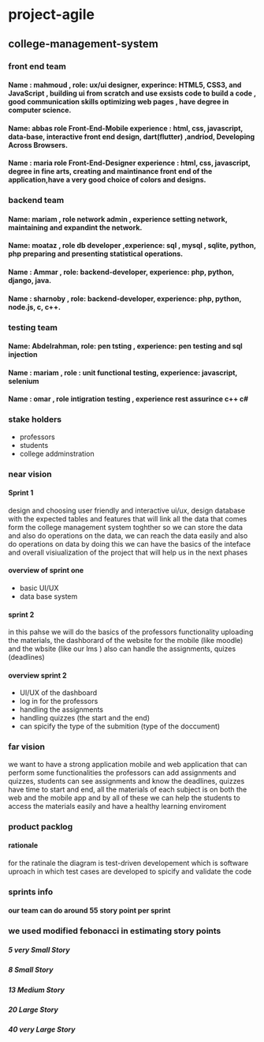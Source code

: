 # project-agile
## college-management-system
### front end team
#### Name : mahmoud , role: ux/ui designer, experince:  HTML5, CSS3, and JavaScript , building ui from scratch and use exsists code to build a code , good communication skills optimizing web pages , have degree in computer science. 
#### Name: abbas role Front-End-Mobile experience : html, css, javascript, data-base, interactive front end design, dart(flutter) ,andriod, Developing Across Browsers.
#### Name : maria role Front-End-Designer experience : html, css, javascript, degree in fine arts, creating and maintinance front end of the application,have a very good choice of colors and designs.
### backend team
#### Name: mariam , role network admin , experience setting network, maintaining and expandint the network.
#### Name: moataz , role db developer ,experience: sql , mysql , sqlite, python, php preparing and presenting statistical operations. 
#### Name : Ammar , role: backend-developer, experience: php, python, django, java.
#### Name : sharnoby , role: backend-developer, experience: php, python, node.js, c, c++.


### testing team 
#### Name: Abdelrahman, role: pen tsting , experience: pen testing and sql injection 
#### Name : mariam , role : unit functional testing, experience: javascript, selenium 
#### Name : omar , role intigration testing , experience rest assurince c++ c#

### stake holders 
- professors 
- students 
- college addminstration 

### near vision 
#### Sprint 1
design and choosing user friendly and interactive ui/ux, design database with the expected tables and features that will link all the data that comes form the college management system toghther so we can store the data and also do operations on the data, we can reach the data easily and also do operations on data by doing this we can have the basics of the inteface and overall visiualization of the project that will help us in the next phases 
#### overview of sprint one 
- basic UI/UX
- data base system
#### sprint 2 
in this pahse we will do the basics of the professors functionality uploading the materials, the dashborard of the website for the mobile (like moodle) and the wbsite (like our lms ) also can handle the assignments, quizes (deadlines) 
#### overview sprint 2 
- UI/UX of the dashboard 
- log in for the professors 
- handling the assignments 
- handling quizzes (the start and the end)
- can spicify the type of the submition (type of the doccument)
 ### far vision 
 we want to have a strong application mobile and web application that can perform some functionalities the professors can add assignments and quizzes, students can see assignments and know the deadlines, quizzes have time to start and end, all the materials of each subject is on both the web and the mobile app and by all of these we can help the students to access the materials easily and have a healthy learning enviroment  
### product packlog 
#### rationale 
for the ratinale the diagram is test-driven developement which is software uproach in which test cases are developed to spicify and validate the code
### sprints info 
#### our team can do around 55 story point per sprint
### we used modified febonacci in estimating story points 
##### 5	very Small Story
##### 8	Small Story
##### 13	Medium Story
##### 20	Large Story
##### 40	very Large Story
